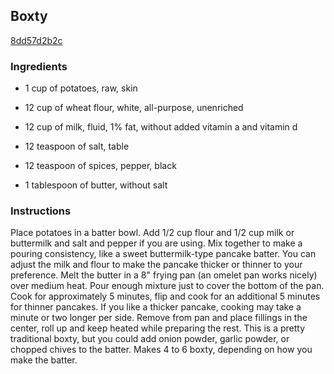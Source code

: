 ## Boxty

[8dd57d2b2c](http://www.food.com/recipe/boxty-214347)

### Ingredients

 - 1 cup of potatoes, raw, skin

 - 12 cup of wheat flour, white, all-purpose, unenriched

 - 12 cup of milk, fluid, 1% fat, without added vitamin a and vitamin d

 - 12 teaspoon of salt, table

 - 12 teaspoon of spices, pepper, black

 - 1 tablespoon of butter, without salt

### Instructions

Place potatoes in a batter bowl. Add 1/2 cup flour and 1/2 cup milk or buttermilk and salt and pepper if you are using. Mix together to make a pouring consistency, like a sweet buttermilk-type pancake batter. You can adjust the milk and flour to make the pancake thicker or thinner to your preference. Melt the butter in a 8" frying pan (an omelet pan works nicely) over medium heat. Pour enough mixture just to cover the bottom of the pan. Cook for approximately 5 minutes, flip and cook for an additional 5 minutes for thinner pancakes. If you like a thicker pancake, cooking may take a minute or two longer per side. Remove from pan and place fillings in the center, roll up and keep heated while preparing the rest. This is a pretty traditional boxty, but you could add onion powder, garlic powder, or chopped chives to the batter. Makes 4 to 6 boxty, depending on how you make the batter.